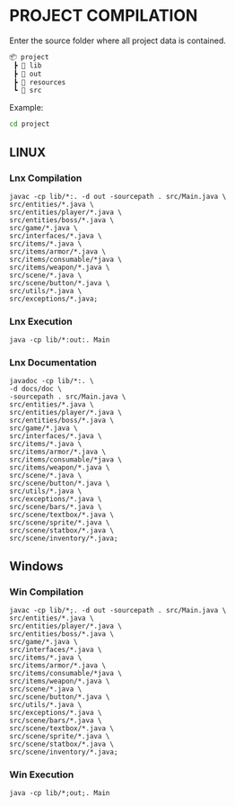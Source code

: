 # PROJECT COMPILATION

Enter the source folder where all project data is contained.

```sh
📦 project
 ┣ 📂 lib
 ┣ 📂 out
 ┣ 📂 resources
 ┗ 📂 src
```

Example:

```sh
cd project
```

## LINUX

### Lnx Compilation

```console
javac -cp lib/*:. -d out -sourcepath . src/Main.java \
src/entities/*.java \
src/entities/player/*.java \
src/entities/boss/*.java \
src/game/*.java \
src/interfaces/*.java \
src/items/*.java \
src/items/armor/*.java \
src/items/consumable/*java \
src/items/weapon/*.java \
src/scene/*.java \
src/scene/button/*.java \
src/utils/*.java \
src/exceptions/*.java;
```

### Lnx Execution

```console
java -cp lib/*:out:. Main
```

### Lnx Documentation

```console
javadoc -cp lib/*:. \
-d docs/doc \
-sourcepath . src/Main.java \
src/entities/*.java \
src/entities/player/*.java \
src/entities/boss/*.java \
src/game/*.java \
src/interfaces/*.java \
src/items/*.java \
src/items/armor/*.java \
src/items/consumable/*java \
src/items/weapon/*.java \
src/scene/*.java \
src/scene/button/*.java \
src/utils/*.java \
src/exceptions/*.java \
src/scene/bars/*.java \
src/scene/textbox/*.java \
src/scene/sprite/*.java \
src/scene/statbox/*.java \
src/scene/inventory/*.java;
```

## Windows

### Win Compilation

```console
javac -cp lib/*;. -d out -sourcepath . src/Main.java \
src/entities/*.java \
src/entities/player/*.java \
src/entities/boss/*.java \
src/game/*.java \
src/interfaces/*.java \
src/items/*.java \
src/items/armor/*.java \
src/items/consumable/*java \
src/items/weapon/*.java \
src/scene/*.java \
src/scene/button/*.java \
src/utils/*.java \
src/exceptions/*.java \
src/scene/bars/*.java \
src/scene/textbox/*.java \
src/scene/sprite/*.java \
src/scene/statbox/*.java \
src/scene/inventory/*.java;
```

### Win Execution

```console
java -cp lib/*;out;. Main
```
